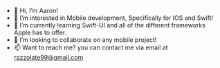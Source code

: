 - 👋 Hi, I’m Aaron!
- 👀 I’m interested in Mobile development, Specifically for IOS and Swift!
- 🌱 I’m currently learning Swift-UI and all of the different frameworks Apple has to offer.
- 💞️ I’m looking to collaborate on any mobile project!
- 📫 Want to reach me? you can contact me via email at razzolate99@gmail.com

<!---
Razzolate99/Razzolate99 is a ✨ special ✨ repository because its `README.md` (this file) appears on your GitHub profile.
You can click the Preview link to take a look at your changes.
--->
